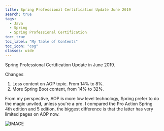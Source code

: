 ```yaml
---
title: Spring Professional Certification Update June 2019
search: true
tags: 
  - Java
  - Spring
  - Spring Professional Certification
toc: true
toc_label: "My Table of Contents"
toc_icon: "cog"
classes: wide
---
```


Spring Professional Certification Update in June 2019.

Changes:
1. Less content on AOP topic. From 14% to 8%.
2. More Spring Boot content, from 14% to 32%.

From my perspective, AOP is more low level technology, Spring prefer to do the magic unviled, unless you're a pro. I compared the Pro Action Spring 4th edition and 5 edition, the biggest difference is that the latter has very limited pages on AOP now. 

![IMAGE](https://i.loli.net/2019/06/26/5d132ecfb894c54615.jpg)

